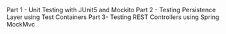 Part 1 - Unit Testing with JUnit5 and Mockito
Part 2 - Testing Persistence Layer using Test Containers
Part 3- Testing REST Controllers using Spring MockMvc
